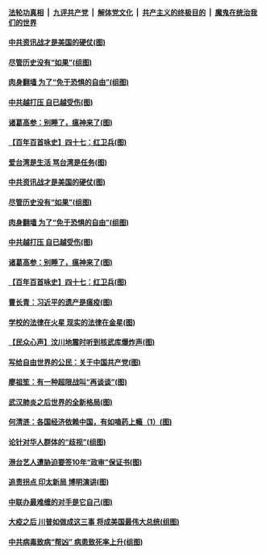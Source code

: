 ####  [法轮功真相](../../../../basic/blob/master/README.md?t=05101202) &nbsp;|&nbsp; [九评共产党](../../../../9ping.md/blob/master/README.md?t=05101202) &nbsp;|&nbsp; [解体党文化](../../../../jtdwh.md/blob/master/README.md?t=05101202)  &nbsp;|&nbsp; [共产主义的终极目的](../../../../gczydzjmd.md/blob/master/README.md?t=05101202) &nbsp;|&nbsp; [魔鬼在统治我们的世界](../../../../mgztzwmdsj.md/blob/master/README.md?t=05101202) 

#### [中共资讯战才是美国的硬仗(图)](../pages/p4/932736.md?t=05101202) 

#### [尽管历史没有“如果”(组图)](../pages/p4/932733.md?t=05101202) 

#### [肉身翻墙 为了“免于恐惧的自由”(组图)](../pages/p4/932695.md?t=05101202) 

#### [中共越打压 自已越受伤(图)](../pages/p4/932730.md?t=05101202) 

#### [诸葛高参：别睡了，瘟神来了(图)](../pages/p4/932732.md?t=05101202) 

#### [【百年百首咏史】四十七：红卫兵(图)](../pages/p4/932711.md?t=05101202) 

#### [爱台湾是生活 骂台湾是任务(图)](../pages/p4/932740.md?t=05101202) 

#### [中共资讯战才是美国的硬仗(图)](../pages/p4/932736.md?t=05101202) 

#### [尽管历史没有“如果”(组图)](../pages/p4/932733.md?t=05101202) 

#### [肉身翻墙 为了“免于恐惧的自由”(组图)](../pages/p4/932695.md?t=05101202) 

#### [中共越打压 自已越受伤(图)](../pages/p4/932730.md?t=05101202) 

#### [诸葛高参：别睡了，瘟神来了(图)](../pages/p4/932732.md?t=05101202) 

#### [【百年百首咏史】四十七：红卫兵(图)](../pages/p4/932711.md?t=05101202) 

#### [曹长青：习近平的遗产是瘟疫(图)](../pages/p4/932716.md?t=05101202) 

#### [学校的法律在火星 现实的法律在金星(图)](../pages/p4/932615.md?t=05101202) 

#### [【民众心声】汶川地震时听到核武库爆炸声(图)](../pages/p4/932498.md?t=05101202) 

#### [写给自由世界的公民：关于中国共产党(图)](../pages/p4/932623.md?t=05101202) 

#### [廖祖笙：有一种超限战叫“再谈谈”(图)](../pages/p4/932617.md?t=05101202) 

#### [武汉肺炎之后世界的全新格局(图)](../pages/p4/932486.md?t=05101202) 

#### [何清涟：各国经济依赖中国，有如嗑药上瘾（1）(图)](../pages/p4/932612.md?t=05101202) 

#### [论针对华人群体的“歧视”(组图)](../pages/p4/932598.md?t=05101202) 

#### [港台艺人遭胁迫要签10年“政审”保证书(图)](../pages/p4/932521.md?t=05101202) 

#### [追责拐点 印太新局 博明演讲(图)](../pages/p4/932516.md?t=05101202) 

#### [中联办最难缠的对手是它自己(图)](../pages/p4/932483.md?t=05101202) 

#### [大疫之后 川普如做成这三事 将成美国最伟大总统(组图)](../pages/p4/932480.md?t=05101202) 

#### [中共病毒致病“帮凶” 病患致死率上升(组图)](../pages/p4/932489.md?t=05101202) 

